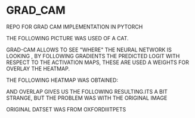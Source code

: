 # GRAD_CAM
REPO FOR GRAD CAM IMPLEMENTATION IN PYTORCH


THE FOLLOWING PICTURE WAS USED OF A CAT. 



GRAD-CAM ALLOWS TO SEE "WHERE" THE NEURAL NETWORK IS LOOKING , BY FOLLOWING GRADIENTS  THE PREDICTED LOGIT WITH RESPECT TO THE ACTIVATION MAPS,
THESE ARE USED A WEIGHTS FOR OVERLAY THE HEATMAP.

THE FOLLOWING HEATMAP WAS OBTAINED:


AND OVERLAP GIVES US THE FOLLOWING RESULTING.ITS A BIT STRANGE, BUT THE PROBLEM WAS WITH THE ORIGINAL IMAGE 


ORIGINAL DATSET WAS FROM OXFORDIIITPETS

